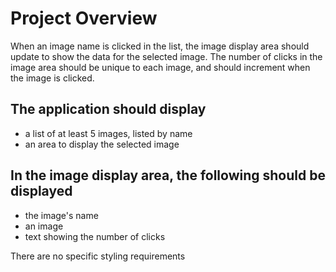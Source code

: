 # Project Overview
When an image name is clicked in the list, the image display area should update to show the data for the selected image.
The number of clicks in the image area should be unique to each image, and should increment when the image is clicked.

## The application should display

- a list of at least 5 images, listed by name
- an area to display the selected image

## In the image display area, the following should be displayed

- the image's name
- an image
- text showing the number of clicks

There are no specific styling requirements

